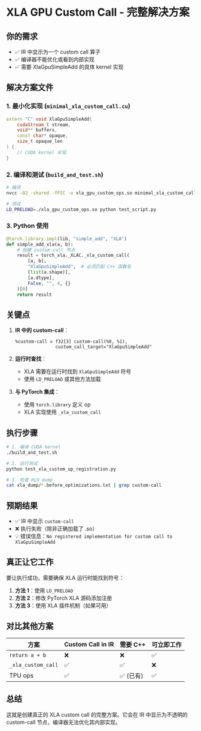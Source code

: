 # XLA GPU Custom Call - 完整解决方案

## 你的需求
- ✅ IR 中显示为一个 custom call 算子
- ✅ 编译器不能优化或看到内部实现  
- ✅ 需要 XlaGpuSimpleAdd 的具体 kernel 实现

## 解决方案文件

### 1. **最小化实现** (`minimal_xla_custom_call.cu`)
```cpp
extern "C" void XlaGpuSimpleAdd(
    cudaStream_t stream,
    void** buffers,
    const char* opaque,
    size_t opaque_len
) {
    // CUDA kernel 实现
}
```

### 2. **编译和测试** (`build_and_test.sh`)
```bash
# 编译
nvcc -O2 -shared -fPIC -o xla_gpu_custom_ops.so minimal_xla_custom_call.cu

# 测试
LD_PRELOAD=./xla_gpu_custom_ops.so python test_script.py
```

### 3. **Python 使用**
```python
@torch.library.impl(lib, "simple_add", "XLA")
def simple_add_xla(a, b):
    # 创建 custom-call 节点
    result = torch_xla._XLAC._xla_custom_call(
        [a, b],
        "XlaGpuSimpleAdd",  # 必须匹配 C++ 函数名
        [list(a.shape)],
        [a.dtype],
        False, "", 4, {}
    )[0]
    return result
```

## 关键点

1. **IR 中的 custom-call**：
   ```
   %custom-call = f32[3] custom-call(%0, %1), 
                  custom_call_target="XlaGpuSimpleAdd"
   ```

2. **运行时查找**：
   - XLA 需要在运行时找到 `XlaGpuSimpleAdd` 符号
   - 使用 `LD_PRELOAD` 或其他方法加载

3. **与 PyTorch 集成**：
   - 使用 `torch.library` 定义 op
   - XLA 实现使用 `_xla_custom_call`

## 执行步骤

```bash
# 1. 编译 CUDA kernel
./build_and_test.sh

# 2. 运行测试
python test_xla_custom_op_registration.py

# 3. 检查 HLO dump
cat xla_dump/*.before_optimizations.txt | grep custom-call
```

## 预期结果

- ✅ IR 中显示 `custom-call` 
- ❌ 执行失败（除非正确加载了 .so）
- 💡 错误信息：`No registered implementation for custom call to XlaGpuSimpleAdd`

## 真正让它工作

要让执行成功，需要确保 XLA 运行时能找到符号：

1. **方法 1**：使用 `LD_PRELOAD`
2. **方法 2**：修改 PyTorch XLA 源码添加注册
3. **方法 3**：使用 XLA 插件机制（如果可用）

## 对比其他方案

| 方案 | Custom Call in IR | 需要 C++ | 可立即工作 |
|------|------------------|----------|-----------|
| `return a + b` | ❌ | ❌ | ✅ |
| `_xla_custom_call` | ✅ | ✅ | ❌ |
| TPU ops | ✅ | ✅ (已有) | ✅ |

## 总结

这就是创建真正的 XLA custom call 的完整方案。它会在 IR 中显示为不透明的 custom-call 节点，编译器无法优化其内部实现。